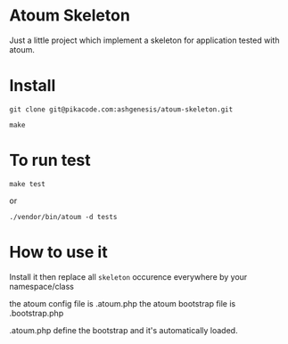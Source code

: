 Atoum Skeleton
=======

Just a little project which implement a skeleton for application tested with
atoum.

Install
======
```
git clone git@pikacode.com:ashgenesis/atoum-skeleton.git
```
```
make
```

To run test
=====
```
make test
```
or 

```
./vendor/bin/atoum -d tests
```

How to use it
=======
Install it then replace all `skeleton` occurence everywhere by your
namespace/class

the atoum config file is .atoum.php
the atoum bootstrap file is .bootstrap.php

.atoum.php define the bootstrap and it's automatically loaded.

